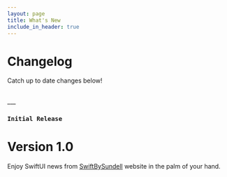 ```yaml
---
layout: page
title: What's New
include_in_header: true
---
```


# Changelog
Catch up to date changes below!

<br>
___
<!-- ### `Latest` -->

### `Initial Release`
# **Version 1.0**
Enjoy SwiftUI news from [SwiftBySundell](https://swiftbysundell.com) website in the palm of your hand. 
